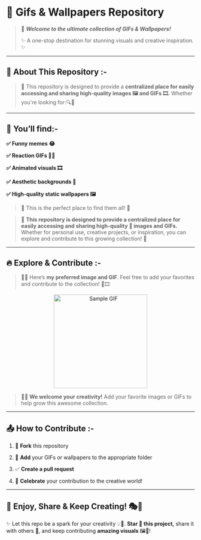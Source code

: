 <h1> 🎨 Gifs & Wallpapers Repository </h1>

> 📂 **_Welcome to the ultimate collection of GIFs & Wallpapers!_**
>
> ✨ A one-stop destination for stunning visuals and creative inspiration. ✨

---

## 📌 About This Repository :-

> 📁 This repository is designed to provide a **centralized place for easily accessing and sharing high-quality images 🖼️ and GIFs 🎞️.** Whether you're looking for:🔍📸

---

## 🎯 You’ll find:-

**✅ Funny memes 😂**

**✅ Reaction GIFs 🤔😲**

**✅ Animated visuals 🎞️**

**✅ Aesthetic backgrounds 🌅**

**✅ High-quality static wallpapers 🖼️**

> 🚀 This is the perfect place to find them all! 🚀

> 📌 **This repository is designed to provide a centralized place for easily accessing and sharing high-quality 🎨 images and GIFs.** Whether for personal use, creative projects, or inspiration, you can explore and contribute to this growing collection! 🌟

---

## 🔥 Explore & Contribute :-

> 📸✨ Here’s **my preferred image and GIF**. Feel free to add your favorites and contribute to the collection! 🎨🎞️

 <p align="center">
  <img src="https://media.giphy.com/media/jt7bAtEijhurm/giphy.gif" width="250" alt="Sample GIF"/>
</p> 

> 🎨✨ **We welcome your creativity!** Add your favorite images or GIFs to help grow this awesome collection.

---

## 📤 How to Contribute :-
 
1. 🍴 **Fork** this repository 

2. 📁 **Add** your GIFs or wallpapers to the appropriate folder 

3. ✅ **Create a pull request** 

4. 🎉 **Celebrate** your contribution to the creative world!

---

## 🚀 Enjoy, Share & Keep Creating! 🎭🎨

✨ Let this repo be a spark for your creativity 💡🎨.
**Star 🌟 this project,** share it with others 🔄, and keep contributing **amazing visuals** 🖼️🚀!
